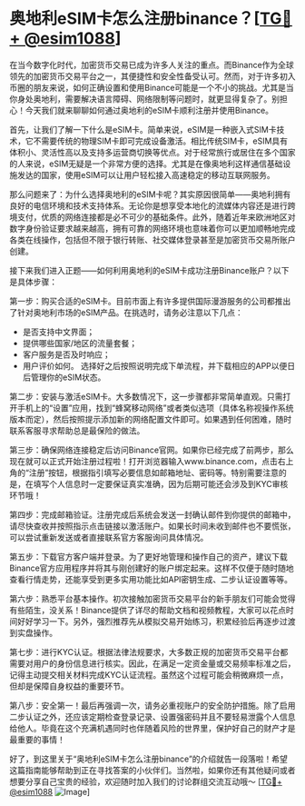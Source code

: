 # 奥地利eSIM卡怎么注册binance？[[TG💪+ @esim1088](https://t.me/s/esim1088)]

在当今数字化时代，加密货币交易已成为许多人关注的重点。而Binance作为全球领先的加密货币交易平台之一，其便捷性和安全性备受认可。然而，对于许多初入币圈的朋友来说，如何正确设置和使用Binance可能是一个不小的挑战。尤其是当你身处奥地利，需要解决语言障碍、网络限制等问题时，就更显得复杂了。别担心！今天我们就来聊聊如何通过奥地利的eSIM卡顺利注册并使用Binance。

首先，让我们了解一下什么是eSIM卡。简单来说，eSIM是一种嵌入式SIM卡技术，它不需要传统的物理SIM卡即可完成设备激活。相比传统SIM卡，eSIM具有体积小、灵活性高以及支持多运营商切换等优点。对于经常旅行或居住在多个国家的人来说，eSIM无疑是一个非常方便的选择。尤其是在像奥地利这样通信基础设施发达的国家，使用eSIM可以让用户轻松接入高速稳定的移动互联网服务。

那么问题来了：为什么选择奥地利的eSIM卡呢？其实原因很简单——奥地利拥有良好的电信环境和技术支持体系。无论你是想享受本地化的流媒体内容还是进行跨境支付，优质的网络连接都是必不可少的基础条件。此外，随着近年来欧洲地区对数字身份验证要求越来越高，拥有可靠的网络环境也意味着你可以更加顺畅地完成各类在线操作，包括但不限于银行转账、社交媒体登录甚至是加密货币交易所账户创建。

接下来我们进入正题——如何利用奥地利的eSIM卡成功注册Binance账户？以下是具体步骤：

第一步：购买合适的eSIM卡。目前市面上有许多提供国际漫游服务的公司都推出了针对奥地利市场的eSIM产品。在挑选时，请务必注意以下几点：
- 是否支持中文界面；
- 提供哪些国家/地区的流量套餐；
- 客户服务是否及时响应；
- 用户评价如何。
选择好之后按照说明完成下单流程，并下载相应的APP以便日后管理你的eSIM状态。

第二步：安装与激活eSIM卡。大多数情况下，这一步骤都非常简单直观。只需打开手机上的“设置”应用，找到“蜂窝移动网络”或者类似选项（具体名称视操作系统版本而定），然后按照提示添加新的网络配置文件即可。如果遇到任何困难，随时联系客服寻求帮助总是最保险的做法。

第三步：确保网络连接稳定后访问Binance官网。如果你已经完成了前两步，那么现在就可以正式开始注册过程啦！打开浏览器输入www.binance.com，点击右上角的“注册”按钮，根据指引填写必要信息如邮箱地址、密码等。特别需要注意的是，在填写个人信息时一定要保证真实准确，因为后期可能还会涉及到KYC审核环节哦！

第四步：完成邮箱验证。注册完成后系统会发送一封确认邮件到你提供的邮箱中，请尽快查收并按照指示点击链接以激活账户。如果长时间未收到邮件也不要慌张，可以尝试重新发送或者直接联系官方客服询问具体情况。

第五步：下载官方客户端并登录。为了更好地管理和操作自己的资产，建议下载Binance官方应用程序并将其与刚创建好的账户绑定起来。这样不仅便于随时随地查看行情走势，还能享受到更多实用功能比如API密钥生成、二步认证设置等等。

第六步：熟悉平台基本操作。初次接触加密货币交易平台的新手朋友们可能会觉得有些陌生，没关系！Binance提供了详尽的帮助文档和视频教程，大家可以花点时间好好学习一下。另外，强烈推荐先从模拟交易开始练习，积累经验后再逐步过渡到实盘操作。

第七步：进行KYC认证。根据法律法规要求，大多数正规的加密货币交易平台都需要对用户的身份信息进行核实。因此，在满足一定资金量或交易频率标准之后，记得主动提交相关材料完成KYC认证流程。虽然这个过程可能会稍微麻烦一点，但却是保障自身权益的重要环节。

第八步：安全第一！最后再强调一次，请务必重视账户的安全防护措施。除了启用二步认证之外，还应该定期检查登录记录、设置强密码并且不要轻易泄露个人信息给他人。毕竟在这个充满机遇同时也伴随着风险的世界里，保护好自己的财产才是最重要的事情！

好了，到这里关于“奥地利eSIM卡怎么注册binance”的介绍就告一段落啦！希望这篇指南能够帮助到正在寻找答案的小伙伴们。当然啦，如果你还有其他疑问或者想要分享自己宝贵的经验，欢迎随时加入我们的讨论群组交流互动哦～ [[TG💪+ @esim1088](https://t.me/s/esim1088) ![Image](https://i.postimg.cc/4NQfJmqS/Snipaste-2025-05-13-00-14-12.png)]